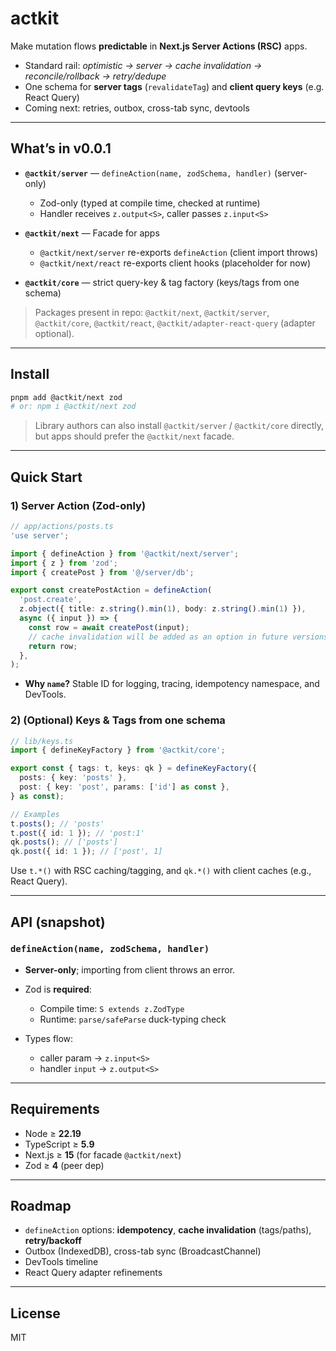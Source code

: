# actkit

Make mutation flows **predictable** in **Next.js Server Actions (RSC)** apps.

- Standard rail: _optimistic → server → cache invalidation → reconcile/rollback → retry/dedupe_
- One schema for **server tags** (`revalidateTag`) and **client query keys** (e.g. React Query)
- Coming next: retries, outbox, cross-tab sync, devtools

---

## What’s in v0.0.1

- **`@actkit/server`** — `defineAction(name, zodSchema, handler)` (server-only)
  - Zod-only (typed at compile time, checked at runtime)
  - Handler receives `z.output<S>`, caller passes `z.input<S>`

- **`@actkit/next`** — Facade for apps
  - `@actkit/next/server` re-exports `defineAction` (client import throws)
  - `@actkit/next/react` re-exports client hooks (placeholder for now)

- **`@actkit/core`** — strict query-key & tag factory (keys/tags from one schema)

> Packages present in repo: `@actkit/next`, `@actkit/server`, `@actkit/core`, `@actkit/react`, `@actkit/adapter-react-query` (adapter optional).

---

## Install

```bash
pnpm add @actkit/next zod
# or: npm i @actkit/next zod
```

> Library authors can also install `@actkit/server` / `@actkit/core` directly, but apps should prefer the `@actkit/next` facade.

---

## Quick Start

### 1) Server Action (Zod-only)

```ts
// app/actions/posts.ts
'use server';

import { defineAction } from '@actkit/next/server';
import { z } from 'zod';
import { createPost } from '@/server/db';

export const createPostAction = defineAction(
  'post.create',
  z.object({ title: z.string().min(1), body: z.string().min(1) }),
  async ({ input }) => {
    const row = await createPost(input);
    // cache invalidation will be added as an option in future versions
    return row;
  },
);
```

- **Why `name`?** Stable ID for logging, tracing, idempotency namespace, and DevTools.

### 2) (Optional) Keys & Tags from one schema

```ts
// lib/keys.ts
import { defineKeyFactory } from '@actkit/core';

export const { tags: t, keys: qk } = defineKeyFactory({
  posts: { key: 'posts' },
  post: { key: 'post', params: ['id'] as const },
} as const);

// Examples
t.posts(); // 'posts'
t.post({ id: 1 }); // 'post:1'
qk.posts(); // ['posts']
qk.post({ id: 1 }); // ['post', 1]
```

Use `t.*()` with RSC caching/tagging, and `qk.*()` with client caches (e.g., React Query).

---

## API (snapshot)

### `defineAction(name, zodSchema, handler)`

- **Server-only**; importing from client throws an error.
- Zod is **required**:
  - Compile time: `S extends z.ZodType`
  - Runtime: `parse/safeParse` duck-typing check

- Types flow:
  - caller param → `z.input<S>`
  - handler `input` → `z.output<S>`

---

## Requirements

- Node ≥ **22.19**
- TypeScript ≥ **5.9**
- Next.js ≥ **15** (for facade `@actkit/next`)
- Zod ≥ **4** (peer dep)

---

## Roadmap

- `defineAction` options: **idempotency**, **cache invalidation** (tags/paths), **retry/backoff**
- Outbox (IndexedDB), cross-tab sync (BroadcastChannel)
- DevTools timeline
- React Query adapter refinements

---

## License

MIT
